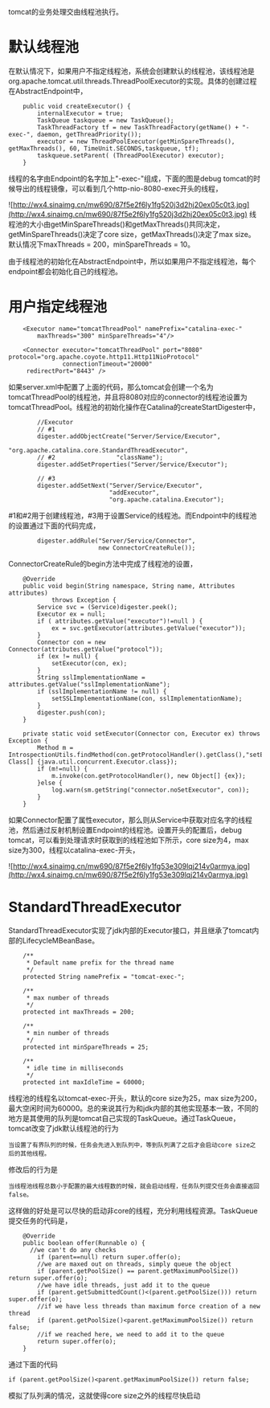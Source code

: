 tomcat的业务处理交由线程池执行。
# 默认线程池

在默认情况下，如果用户不指定线程池，系统会创建默认的线程池，该线程池是org.apache.tomcat.util.threads.ThreadPoolExecutor的实现。具体的创建过程在AbstractEndpoint中，
```
    public void createExecutor() {
        internalExecutor = true;
        TaskQueue taskqueue = new TaskQueue();
        TaskThreadFactory tf = new TaskThreadFactory(getName() + "-exec-", daemon, getThreadPriority());
        executor = new ThreadPoolExecutor(getMinSpareThreads(), getMaxThreads(), 60, TimeUnit.SECONDS,taskqueue, tf);
        taskqueue.setParent( (ThreadPoolExecutor) executor);
    }
```
线程的名字由Endpoint的名字加上"-exec-"组成，下面的图是debug tomcat的时候导出的线程镜像，可以看到几个http-nio-8080-exec开头的线程，

![http://wx4.sinaimg.cn/mw690/87f5e2f6ly1fg520j3d2hj20ex05c0t3.jpg](http://wx4.sinaimg.cn/mw690/87f5e2f6ly1fg520j3d2hj20ex05c0t3.jpg)
线程池的大小由getMinSpareThreads()和getMaxThreads()共同决定，getMinSpareThreads()决定了core size，getMaxThreads()决定了max size。默认情况下maxThreads = 200，minSpareThreads = 10。

由于线程池的初始化在AbstractEndpoint中，所以如果用户不指定线程池，每个endpoint都会初始化自己的线程池。

# 用户指定线程池

```
    <Executor name="tomcatThreadPool" namePrefix="catalina-exec-"
        maxThreads="300" minSpareThreads="4"/>
        
    <Connector executor="tomcatThreadPool" port="8080" protocol="org.apache.coyote.http11.Http11NioProtocol"
               connectionTimeout="20000"
     redirectPort="8443" />
```
如果server.xml中配置了上面的代码，那么tomcat会创建一个名为tomcatThreadPool的线程池，并且将8080对应的connector的线程池设置为tomcatThreadPool。线程池的初始化操作在Catalina的createStartDigester中，
```
        //Executor
        // #1
        digester.addObjectCreate("Server/Service/Executor",
                         "org.apache.catalina.core.StandardThreadExecutor",
        // #2                 "className");
        digester.addSetProperties("Server/Service/Executor");

        // #3
        digester.addSetNext("Server/Service/Executor",
                            "addExecutor",
                            "org.apache.catalina.Executor");
```
\#1和\#2用于创建线程池，\#3用于设置Service的线程池。而Endpoint中的线程池的设置通过下面的代码完成，
```
        digester.addRule("Server/Service/Connector",
                         new ConnectorCreateRule());
```
ConnectorCreateRule的begin方法中完成了线程池的设置，
```
    @Override
    public void begin(String namespace, String name, Attributes attributes)
            throws Exception {
        Service svc = (Service)digester.peek();
        Executor ex = null;
        if ( attributes.getValue("executor")!=null ) {
            ex = svc.getExecutor(attributes.getValue("executor"));
        }
        Connector con = new Connector(attributes.getValue("protocol"));
        if (ex != null) {
            setExecutor(con, ex);
        }
        String sslImplementationName = attributes.getValue("sslImplementationName");
        if (sslImplementationName != null) {
            setSSLImplementationName(con, sslImplementationName);
        }
        digester.push(con);
    }

    private static void setExecutor(Connector con, Executor ex) throws Exception {
        Method m = IntrospectionUtils.findMethod(con.getProtocolHandler().getClass(),"setExecutor",new Class[] {java.util.concurrent.Executor.class});
        if (m!=null) {
            m.invoke(con.getProtocolHandler(), new Object[] {ex});
        }else {
            log.warn(sm.getString("connector.noSetExecutor", con));
        }
    }
```
如果Connector配置了属性executor，那么则从Service中获取对应名字的线程池，然后通过反射机制设置Endpoint的线程池。设置开头的配置后，debug tomcat，可以看到处理请求时获取到的线程池如下所示，core size为4，max size为300，线程以catalina-exec-开头，

![http://wx4.sinaimg.cn/mw690/87f5e2f6ly1fg53e309lqj214v0armya.jpg](http://wx4.sinaimg.cn/mw690/87f5e2f6ly1fg53e309lqj214v0armya.jpg)

# StandardThreadExecutor

StandardThreadExecutor实现了jdk内部的Executor接口，并且继承了tomcat内部的LifecycleMBeanBase。
```
    /**
     * Default name prefix for the thread name
     */
    protected String namePrefix = "tomcat-exec-";

    /**
     * max number of threads
     */
    protected int maxThreads = 200;

    /**
     * min number of threads
     */
    protected int minSpareThreads = 25;

    /**
     * idle time in milliseconds
     */
    protected int maxIdleTime = 60000;
```
线程池的线程名以tomcat-exec-开头，默认的core size为25，max size为200，最大空闲时间为60000。总的来说其行为和jdk内部的其他实现基本一致，不同的地方是其使用的队列是tomcat自己实现的TaskQueue。通过TaskQueue，tomcat改变了jdk默认线程池的行为
```
当设置了有界队列的时候，任务会先进入到队列中，等到队列满了之后才会启动core size之后的其他线程。
```
修改后的行为是
```
当线程池线程总数小于配置的最大线程数的时候，就会启动线程，任务队列提交任务会直接返回false。
```
这样做的好处是可以尽快的启动非core的线程，充分利用线程资源。TaskQueue提交任务的代码是，
```
    @Override
    public boolean offer(Runnable o) {
      //we can't do any checks
        if (parent==null) return super.offer(o);
        //we are maxed out on threads, simply queue the object
        if (parent.getPoolSize() == parent.getMaximumPoolSize()) return super.offer(o);
        //we have idle threads, just add it to the queue
        if (parent.getSubmittedCount()<(parent.getPoolSize())) return super.offer(o);
        //if we have less threads than maximum force creation of a new thread
        if (parent.getPoolSize()<parent.getMaximumPoolSize()) return false;
        //if we reached here, we need to add it to the queue
        return super.offer(o);
    }
```
通过下面的代码

```
if (parent.getPoolSize()<parent.getMaximumPoolSize()) return false;
```
模拟了队列满的情况，这就使得core size之外的线程尽快启动
